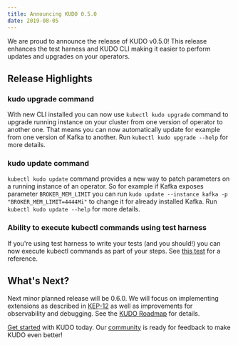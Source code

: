 ```yaml
---
title: Announcing KUDO 0.5.0
date: 2019-08-05
---
```


We are proud to announce the release of KUDO v0.5.0! This release enhances the test harness and KUDO CLI making it easier to perform updates and upgrades on your operators.

## Release Highlights

### kudo upgrade command
With new CLI installed you can now use `kubectl kudo upgrade` command to upgrade running instance on your cluster from one version of operator to another one. That means you can now automatically update for example from one version of Kafka to another. Run `kubectl kudo upgrade --help` for more details.

### kudo update command
`kubectl kudo update` command provides a new way to patch parameters on a running instance of an operator. So for example if Kafka exposes parameter `BROKER_MEM_LIMIT` you can run `kudo update --instance kafka -p "BROKER_MEM_LIMIT=4444Mi"` to change it for already installed Kafka. Run `kubectl kudo update --help` for more details.

### Ability to execute kubectl commands using test harness
If you're using test harness to write your tests (and you should!) you can now execute kubectl commands as part of your steps. See [this test](https://github.com/kudobuilder/kudo/tree/master/test/integration/cli-install) for a reference.

## What's Next?

Next minor planned release will be 0.6.0. We will focus on implementing extensions as described in [KEP-12](https://github.com/kudobuilder/kudo/blob/master/keps/0012-operator-extensions.md) as well as improvements for observability and debugging.
See the [KUDO Roadmap](https://github.com/orgs/kudobuilder/projects/2) for details.

[Get started](/docs/getting-started) with KUDO today. Our [community](/community) is ready for feedback to make KUDO even better!
